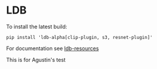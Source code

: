 # LDB

To install the latest build: 

```pip install 'ldb-alpha[clip-plugin, s3, resnet-plugin]' ```

For documentation see [ldb-resources](https://github.com/iterative/ldb-resources)

This is for Agustin's test
